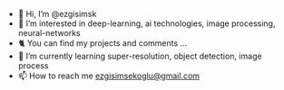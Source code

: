 - 👋 Hi, I’m @ezgisimsk
- 👀 I’m interested in deep-learning, ai technologies, image processing, neural-networks
- 🐈 You can find my projects and comments ...
- 🌱 I’m currently learning super-resolution, object detection, image process
- 📫 How to reach me ezgisimsekoglu@gmail.com

<!---
ezgisimsk/ezgisimsk is a ✨ special ✨ repository because its `README.md` (this file) appears on your GitHub profile.
You can click the Preview link to take a look at your changes.
--->
